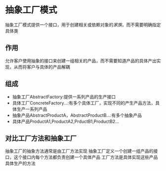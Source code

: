 # 抽象工厂模式
抽象工厂模式提供一个接口，用于创建相关或依赖对象的*家族*，而不需要明确指定具体类

## 作用
允许客户使用抽象的接口来创建一组相关的产品，而不需要知道产品的具体产出实现，从而将客户与具体的产品解耦

## 组成
* 抽象工厂AbstractFactory:提供一系列产品的生产接口
* 具体工厂ConcreteFactory...:有多个具体工厂，实现不同的产生产品方法，具体生产一系列产品
* 抽象产品AbstractProductA，AbstractProductB...:有多个抽象产品
* 具体产品ProductA1,ProductA2,PrductB1,ProductB2...

## 对比工厂方法和抽象工厂
抽象工厂的抽象方法通常是由工厂方法实现
抽象工厂定义一个创建一组产品的接口，这个接口内每个方法都负责创建一个具体产品
工厂方法是具体实现这些产品具体生产的方法
